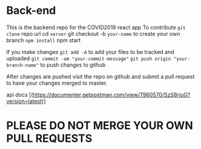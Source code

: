 # Back-end 
This is the backend repo for the COVID2019 react app
To contribute `git clone` repo url
cd `server` 
git checkout -b `your-name` to create your own branch
`npm install`
npm start

If you make changes 
`git add -A` to add your files to be tracked and uploaded
`git commit -am "your-commit-message"`
`git push origin "your-branch-name"` to push changes to github

After changes are pushed visit the repo on github and submit a pull request to have your changes merged to master.

api docs [(https://documenter.getpostman.com/view/7960570/SzS8rjuG?version=latest)]

# PLEASE DO NOT MERGE YOUR OWN PULL REQUESTS
